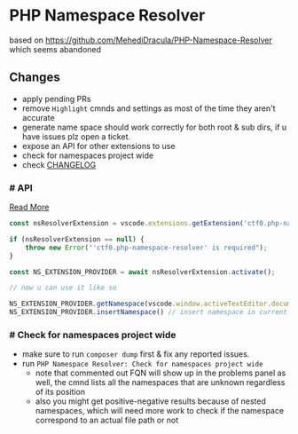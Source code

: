 # PHP Namespace Resolver

based on https://github.com/MehediDracula/PHP-Namespace-Resolver which seems abandoned

## Changes

- apply pending PRs
- remove `Highlight` cmnds and settings as most of the time they aren't accurate
- generate name space should work correctly for both root & sub dirs, if u have issues plz open a ticket.
- expose an API for other extensions to use
- check for namespaces project wide
- check [CHANGELOG](./CHANGELOG.md)

### \# API

[Read More](https://code.visualstudio.com/api/references/vscode-api#extensions)

```js
const nsResolverExtension = vscode.extensions.getExtension('ctf0.php-namespace-resolver');

if (nsResolverExtension == null) {
    throw new Error("'ctf0.php-namespace-resolver' is required");
}

const NS_EXTENSION_PROVIDER = await nsResolverExtension.activate();

// now u can use it like so

NS_EXTENSION_PROVIDER.getNamespace(vscode.window.activeTextEditor.document.uri) // get namespace by file uri
NS_EXTENSION_PROVIDER.insertNamespace() // insert namespace in current active file
```

### \# Check for namespaces project wide

- make sure to run `composer dump` first & fix any reported issues.
- run `PHP Namespace Resolver: Check for namespaces project wide`
    - note that commented out FQN will show up in the problems panel as well, the cmnd lists all the namespaces that are unknown regardless of its position
    - also you might get positive-negative results because of nested namespaces, which will need more work to check if the namespace correspond to an actual file path or not

